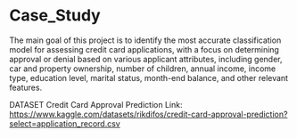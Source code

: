 # Case_Study

The main goal of this project is to identify the most accurate classification model for assessing credit card applications, with a focus on determining approval or denial based on various applicant attributes, including gender, car and property ownership, number of children, annual income, income type, education level, marital status, month-end balance, and other relevant features.

DATASET
Credit Card Approval Prediction
Link: https://www.kaggle.com/datasets/rikdifos/credit-card-approval-prediction?select=application_record.csv
